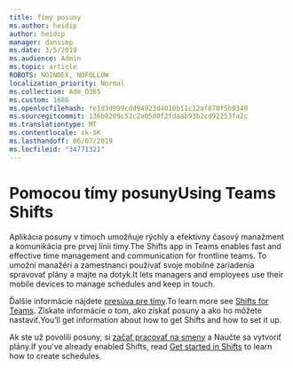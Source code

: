 ```yaml
---
title: Tímy posuny
ms.author: heidip
author: heidip
manager: dansimp
ms.date: 3/5/2019
ms.audience: Admin
ms.topic: article
ROBOTS: NOINDEX, NOFOLLOW
localization_priority: Normal
ms.collection: Adm_O365
ms.custom: 1686
ms.openlocfilehash: fe1d3d099cdd94923d4010b11c12af878f5b0348
ms.sourcegitcommit: 136b8209c52c2a05d0f2fdaab93b2cd92253fa2c
ms.translationtype: MT
ms.contentlocale: sk-SK
ms.lasthandoff: 06/07/2019
ms.locfileid: "34771321"
---
```

# <a name="using-teams-shifts"></a><span data-ttu-id="1492c-102">Pomocou tímy posuny</span><span class="sxs-lookup"><span data-stu-id="1492c-102">Using Teams Shifts</span></span>

<span data-ttu-id="1492c-103">Aplikácia posuny v tímoch umožňuje rýchly a efektívny časový manažment a komunikácia pre prvej línii tímy.</span><span class="sxs-lookup"><span data-stu-id="1492c-103">The Shifts app in Teams enables fast and effective time management and communication for frontline teams.</span></span> <span data-ttu-id="1492c-104">To umožní manažéri a zamestnanci používať svoje mobilné zariadenia spravovať plány a majte na dotyk.</span><span class="sxs-lookup"><span data-stu-id="1492c-104">It lets managers and employees use their mobile devices to manage schedules and keep in touch.</span></span>

<span data-ttu-id="1492c-105">Ďalšie informácie nájdete [presúva pre tímy](https://docs.microsoft.com/microsoftteams/expand-teams-across-your-org/shifts-for-teams-landing-page).</span><span class="sxs-lookup"><span data-stu-id="1492c-105">To learn more see [Shifts for Teams](https://docs.microsoft.com/microsoftteams/expand-teams-across-your-org/shifts-for-teams-landing-page).</span></span> <span data-ttu-id="1492c-106">Získate informácie o tom, ako získať posuny a ako ho môžete nastaviť.</span><span class="sxs-lookup"><span data-stu-id="1492c-106">You’ll get information about how to get Shifts and how to set it up.</span></span>

<span data-ttu-id="1492c-107">Ak ste už povolili posuny, si [začať pracovať na smeny](https://support.office.com/article/get-started-in-shifts-5f3e30d8-1821-4904-be26-c3cd25a497d6) a Naučte sa vytvoriť plány.</span><span class="sxs-lookup"><span data-stu-id="1492c-107">If you've already enabled Shifts, read [Get started in Shifts](https://support.office.com/article/get-started-in-shifts-5f3e30d8-1821-4904-be26-c3cd25a497d6) to learn how to create schedules.</span></span>

